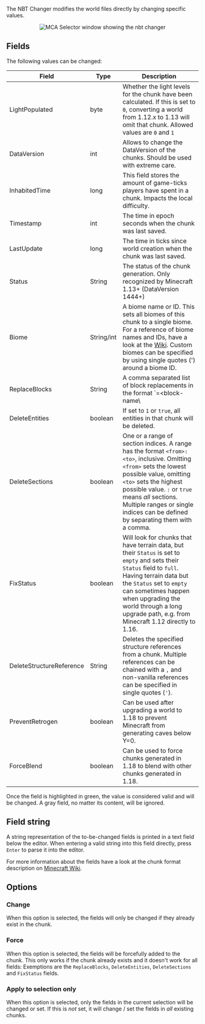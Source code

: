 The NBT Changer modifies the world files directly by changing specific values.

<p align="center">
  <img src="/Querz/mcaselector/wiki/images/NBT-Changer/change_nbt.png" alt="MCA Selector window showing the nbt changer">
</p>

## Fields

The following values can be changed:

| Field                    | Type       | Description                                                                                                                                                                                                                                                                                                  |
|--------------------------|------------|--------------------------------------------------------------------------------------------------------------------------------------------------------------------------------------------------------------------------------------------------------------------------------------------------------------|
| LightPopulated           | byte       | Whether the light levels for the chunk have been calculated. If this is set to `0`, converting a world from 1.12.x to 1.13 will omit that chunk. Allowed values are `0` and `1`                                                                                                                              |
| DataVersion              | int        | Allows to change the DataVersion of the chunks. Should be used with extreme care.                                                                                                                                                                                                                            |
| InhabitedTime            | long       | This field stores the amount of game-ticks players have spent in a chunk. Impacts the local difficulty.                                                                                                                                                                                                      |
| Timestamp                | int        | The time in epoch seconds when the chunk was last saved.                                                                                                                                                                                                                                                     |
| LastUpdate               | long       | The time in ticks since world creation when the chunk was last saved.                                                                                                                                                                                                                                        |
| Status                   | String     | The status of the chunk generation. Only recognized by Minecraft 1.13+ (DataVersion 1444+)                                                                                                                                                                                                                   |
| Biome                    | String/int | A biome name or ID. This sets all biomes of this chunk to a single biome. For a reference of biome names and IDs, have a look at the [Wiki](https://minecraft.gamepedia.com/Java_Edition_data_values#Biomes). Custom biomes can be specified by using single quotes (') around a biome ID.                   |
| ReplaceBlocks            | String     | A comma separated list of block replacements in the format `<block-name>=<block-name\                                                                                                                                                                                                                        |block-nbt>[;<tile-nbt>]`. Custom block names can be specified by surrounding them with single quotes. |
| DeleteEntities           | boolean    | If set to `1` or `true`, all entities in that chunk will be deleted.                                                                                                                                                                                                                                         |
| DeleteSections           | boolean    | One or a range of section indices. A range has the format `<from>:<to>`, inclusive. Omitting `<from>` sets the lowest possible value, omitting `<to>` sets the highest possible value. `:` or `true` means _all_ sections. Multiple ranges or single indices can be defined by separating them with a comma. |
| FixStatus                | boolean    | Will look for chunks that have terrain data, but their `Status` is set to `empty` and sets their `Status` field to `full`. Having terrain data but the `Status` set to `empty` can sometimes happen when upgrading the world through a long upgrade path, e.g. from Minecraft 1.12 directly to 1.16.         |
| DeleteStructureReference | String     | Deletes the specified structure references from a chunk. Multiple references can be chained with a `,` and non-vanilla references can be specified in single quotes (`'`).                                                                                                                                   |
| PreventRetrogen          | boolean    | Can be used after upgrading a world to 1.18 to prevent Minecraft from generating caves below Y=0.                                                                                                                                                                                                            |
| ForceBlend               | boolean    | Can be used to force chunks generated in 1.18 to blend with other chunks generated in 1.18.                                                                                                                                                                                                                  |

Once the field is highlighted in green, the value is considered valid and will be changed. A gray field, no matter
its content, will be ignored.

## Field string

A string representation of the to-be-changed fields is printed in a text field below the editor. When entering a
valid string into this field directly, press `Enter` to parse it into the editor.

For more information about the fields have a look at the chunk format description on [Minecraft Wiki](https://minecraft.gamepedia.com/Chunk_format).

## Options

### Change

When this option is selected, the fields will only be changed if they already exist in the chunk.

### Force

When this option is selected, the fields will be forcefully added to the chunk. This only works if the chunk already exists
and it doesn't work for all fields: Exemptions are the `ReplaceBlocks`, `DeleteEntities`, `DeleteSections` and `FixStatus` fields.

### Apply to selection only

When this option is selected, only the fields in the current selection will be changed or set. If this is *not* set, it
will change / set the fields in *all* existing chunks.